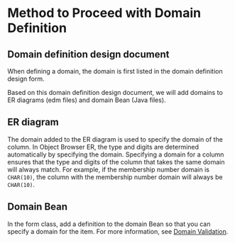 # Method to Proceed with Domain Definition

## Domain definition design document

When defining a domain, the domain is first listed in the domain definition design form.

Based on this domain definition design document, we will add domains to ER diagrams (edm files) and domain Bean (Java files).

## ER diagram

The domain added to the ER diagram is used to specify the domain of the column.
In Object Browser ER, the type and digits are determined automatically by specifying the domain.
Specifying a domain for a column ensures that the type and digits of the column that takes the same domain will always match. 
For example, if the membership number domain is `CHAR(10)`, the column with the membership number domain will always be `CHAR(10)`.

## Domain Bean

In the form class, add a definition to the domain Bean so that you can specify a domain for the item.
For more information, see [Domain Validation](https://nablarch.github.io/docs/LATEST/doc/en/application_framework/application_framework/libraries/validation/bean_validation.html#bean-validation-domain-validation).